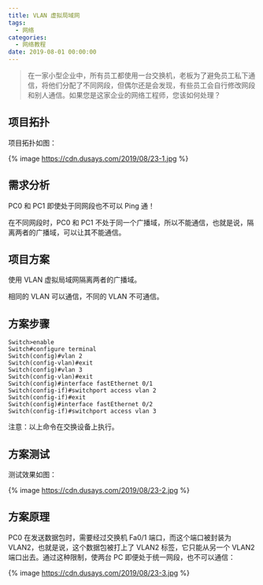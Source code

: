 ```yaml
---
title: VLAN 虚拟局域网
tags:
  - 网络
categories:
  - 网络教程
date: 2019-08-01 00:00:00
---
```


> 在一家小型企业中，所有员工都使用一台交换机，老板为了避免员工私下通信，将他们分配了不同网段，但偶尔还是会发现，有些员工会自行修改网段和别人通信。如果您是这家企业的网络工程师，您该如何处理？

<!-- more -->

## 项目拓扑

项目拓扑如图：

{% image https://cdn.dusays.com/2019/08/23-1.jpg %}

## 需求分析

PC0 和 PC1 即使处于同网段也不可以 Ping 通！

在不同网段时，PC0 和 PC1 不处于同一个广播域，所以不能通信，也就是说，隔离两者的广播域，可以让其不能通信。

## 项目方案

使用 VLAN 虚拟局域网隔离两者的广播域。

相同的 VLAN 可以通信，不同的 VLAN 不可通信。

## 方案步骤

```
Switch>enable
Switch#configure terminal
Switch(config)#vlan 2
Switch(config-vlan)#exit
Switch(config)#vlan 3
Switch(config-vlan)#exit
Switch(config)#interface fastEthernet 0/1
Switch(config-if)#switchport access vlan 2
Switch(config-if)#exit
Switch(config)#interface fastEthernet 0/2
Switch(config-if)#switchport access vlan 3
```

注意：以上命令在交换设备上执行。

## 方案测试

测试效果如图：

{% image https://cdn.dusays.com/2019/08/23-2.jpg %}

## 方案原理

PC0 在发送数据包时，需要经过交换机 Fa0/1 端口，而这个端口被封装为 VLAN2，也就是说，这个数据包被打上了 VLAN2 标签，它只能从另一个 VLAN2 端口出去。通过这种限制，使两台 PC 即便处于统一网段，也不可以通信：

{% image https://cdn.dusays.com/2019/08/23-3.jpg %}